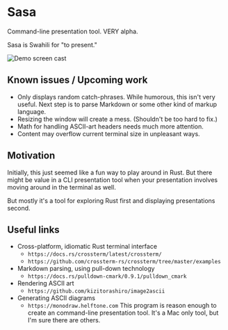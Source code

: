 # Sasa

Command-line presentation tool. VERY alpha.

Sasa is Swahili for "to present."

![Demo screen cast](https://f004.backblazeb2.com/file/sasa-files/demo.gif)

## Known issues / Upcoming work

* Only displays random catch-phrases. While humorous, this isn't very useful. Next
  step is to parse Markdown or some other kind of markup language.
* Resizing the window will create a mess. (Shouldn't be too hard to fix.)
* Math for handling ASCII-art headers needs much more attention.
* Content may overflow current terminal size in unpleasant ways.

## Motivation

Initially, this just seemed like a fun way to play around in Rust. But there
might be value in a CLI presentation tool when your presentation involves moving
around in the terminal as well.

But mostly it's a tool for exploring Rust first and displaying presentations second.

## Useful links

* Cross-platform, idiomatic Rust terminal interface
  * `https://docs.rs/crossterm/latest/crossterm/`
  * `https://github.com/crossterm-rs/crossterm/tree/master/examples`
* Markdown parsing, using pull-down technology
  * `https://docs.rs/pulldown-cmark/0.9.1/pulldown_cmark`
* Rendering ASCII art
  * `https://github.com/kizitorashiro/image2ascii`
* Generating ASCII diagrams
  * `https://monodraw.helftone.com` This program is reason enough to create
    an command-line presentation tool. It's a Mac only tool, but I'm sure there
    are others.
